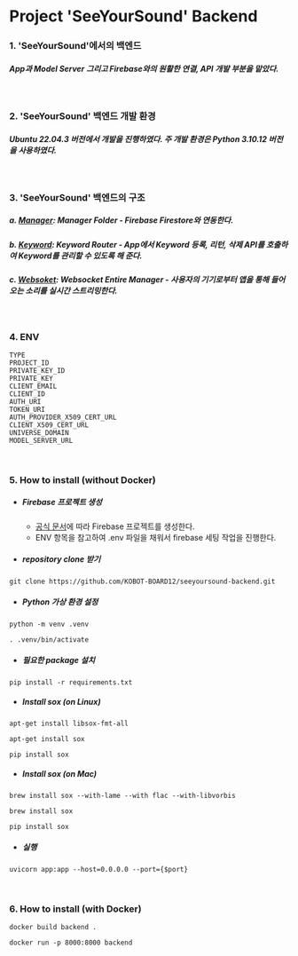 # Project 'SeeYourSound' Backend
### 1. 'SeeYourSound'에서의 백엔드
##### App과 Model Server 그리고 Firebase와의 원활한 연결, API 개발 부분을 맡았다.
<br>

### 2. 'SeeYourSound' 백엔드 개발 환경
##### Ubuntu 22.04.3 버전에서 개발을 진행하였다. 주 개발 환경은 Python 3.10.12 버전을 사용하였다.
<br>

### 3. 'SeeYourSound' 백엔드의 구조
##### a. [Manager](https://github.com/KOBOT-BOARD12/seeyoursound-backend/blob/develop/manager/firebase_manager.py): Manager Folder - Firebase Firestore와 연동한다.
##### b. [Keyword](https://github.com/KOBOT-BOARD12/seeyoursound-backend/blob/develop/router/keyword_router.py): Keyword Router - App에서 Keyword 등록, 리턴, 삭제 API를 호출하여 Keyword를 관리할 수 있도록 해 준다.
##### c. [Websoket](https://github.com/KOBOT-BOARD12/seeyoursound-backend/blob/develop/router/websocket.py): Websocket Entire Manager - 사용자의 기기로부터 앱을 통해 들어오는 소리를 실시간 스트리밍한다.
<br>

### 4. ENV
```
TYPE
PROJECT_ID
PRIVATE_KEY_ID
PRIVATE_KEY
CLIENT_EMAIL
CLIENT_ID
AUTH_URI
TOKEN_URI
AUTH_PROVIDER_X509_CERT_URL
CLIENT_X509_CERT_URL
UNIVERSE_DOMAIN
MODEL_SERVER_URL
```
<br>

### 5. How to install (without Docker)
* ##### Firebase 프로젝트 생성
    * [공식 문서](https://firebase.google.com/)에 따라 Firebase 프로젝트를 생성한다.
    * ENV 항목을 참고하여 .env 파일을 채워서 firebase 세팅 작업을 진행한다.
* ##### repository clone 받기
```shell
git clone https://github.com/KOBOT-BOARD12/seeyoursound-backend.git
```
* ##### Python 가상 환경 설정
```shell
python -m venv .venv
```
```shell
. .venv/bin/activate
```
* ##### 필요한 package 설치
```shell
pip install -r requirements.txt
```
* ##### Install sox (on Linux)
```shell
apt-get install libsox-fmt-all
```
```shell
apt-get install sox
```
```shell
pip install sox
```
* ##### Install sox (on Mac)
```shell
brew install sox --with-lame --with flac --with-libvorbis
```
```shell
brew install sox
```
```shell
pip install sox
```
* ##### 실행
```shell
uvicorn app:app --host=0.0.0.0 --port={$port}
```
<br>

### 6. How to install (with Docker)
```shell
docker build backend .
```
```shell
docker run -p 8000:8000 backend
```